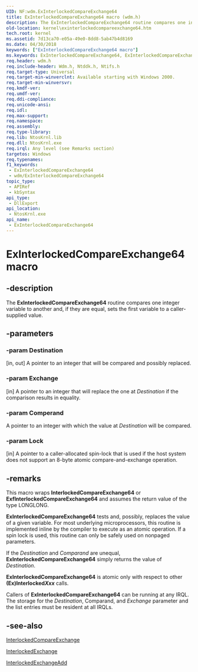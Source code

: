 ```yaml
---
UID: NF:wdm.ExInterlockedCompareExchange64
title: ExInterlockedCompareExchange64 macro (wdm.h)
description: The ExInterlockedCompareExchange64 routine compares one integer variable to another and, if they are equal, sets the first variable to a caller-supplied value.
old-location: kernel\exinterlockedcompareexchange64.htm
tech.root: kernel
ms.assetid: 7d13ca70-e05a-49e0-8dd8-5ab47b4d8169
ms.date: 04/30/2018
keywords: ["ExInterlockedCompareExchange64 macro"]
ms.keywords: ExInterlockedCompareExchange64, ExInterlockedCompareExchange64 routine [Kernel-Mode Driver Architecture], k102_424c24f9-3965-40fd-b02b-f9bf1f7df4ec.xml, kernel.exinterlockedcompareexchange64, wdm/ExInterlockedCompareExchange64
req.header: wdm.h
req.include-header: Wdm.h, Ntddk.h, Ntifs.h
req.target-type: Universal
req.target-min-winverclnt: Available starting with Windows 2000.
req.target-min-winversvr: 
req.kmdf-ver: 
req.umdf-ver: 
req.ddi-compliance: 
req.unicode-ansi: 
req.idl: 
req.max-support: 
req.namespace: 
req.assembly: 
req.type-library: 
req.lib: NtosKrnl.lib
req.dll: NtosKrnl.exe
req.irql: Any level (see Remarks section)
targetos: Windows
req.typenames: 
f1_keywords:
 - ExInterlockedCompareExchange64
 - wdm/ExInterlockedCompareExchange64
topic_type:
 - APIRef
 - kbSyntax
api_type:
 - DllExport
api_location:
 - NtosKrnl.exe
api_name:
 - ExInterlockedCompareExchange64
---
```


# ExInterlockedCompareExchange64 macro


## -description

The <b>ExInterlockedCompareExchange64</b> routine compares one integer variable to another and, if they are equal, sets the first variable to a caller-supplied value.

## -parameters

### -param Destination 

[in, out]
A pointer to an integer that will be compared and possibly replaced.

### -param Exchange 

[in]
A pointer to an integer that will replace the one at <i>Destination</i> if the comparison results in equality.

### -param Comperand

A pointer to an integer with which the value at <i>Destination</i> will be compared.

### -param Lock 

[in]
A pointer to a caller-allocated spin-lock that is used if the host system does not support an 8-byte atomic compare-and-exchange operation.

## -remarks

This macro wraps **InterlockedCompareExchange64** or **ExfInterlockedCompareExchange64** and assumes the return value of the type LONGLONG.


<b>ExInterlockedCompareExchange64</b> tests and, possibly, replaces the value of a given variable. For most underlying microprocessors, this routine is implemented inline by the compiler to execute as an atomic operation. If a spin lock is used, this routine can only be safely used on nonpaged parameters.

If the <i>Destination</i> and <i>Comparand</i> are unequal, <b>ExInterlockedCompareExchange64</b> simply returns the value of <i>Destination</i>.

<b>ExInterlockedCompareExchange64</b> is atomic only with respect to other <b>(Ex)Interlocked<i>Xxx</i></b> calls. 

Callers of <b>ExInterlockedCompareExchange64</b> can be running at any IRQL. The storage for the <i>Destination</i>, Comparand, and <i>Exchange</i> parameter and the list entries must be resident at all IRQLs.

## -see-also

<a href="https://docs.microsoft.com/windows-hardware/drivers/ddi/wdm/nf-wdm-interlockedcompareexchange">InterlockedCompareExchange</a>



<a href="https://docs.microsoft.com/windows-hardware/drivers/ddi/wdm/nf-wdm-interlockedexchange">InterlockedExchange</a>



<a href="https://docs.microsoft.com/windows-hardware/drivers/ddi/wdm/nf-wdm-interlockedexchangeadd">InterlockedExchangeAdd</a>


